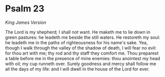 # Psalm 23
*King James Version*

The Lord is my shepherd; I shall not want.
He maketh me to lie down in green pastures: 
he leadeth me beside the still waters.
He restoreth my soul: 
he leadeth me in the paths of righteousness for his name's sake.
Yea, though I walk through the valley of the shadow of death, I will fear no evil: 
for thou art with me; thy rod and thy staff they comfort me.
Thou preparest a table before me in the presence of mine enemies: 
thou anointest my head with oil; my cup runneth over.
Surely goodness and mercy shall follow me all the days of my life: 
and I will dwell in the house of the Lord for ever.
